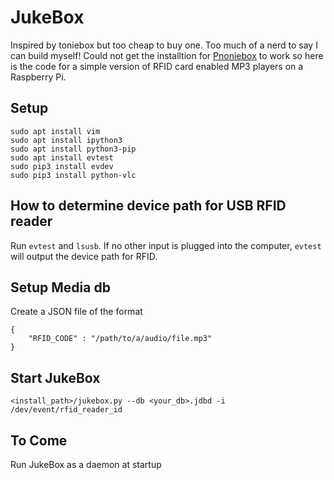 # JukeBox

Inspired by toniebox but too cheap to buy one. Too much of a nerd to say I can build myself!
Could not get the installtion for [Pnoniebox](https://www.iphone-ticker.de/wochenend-projekt-kontaktlose-musikbox-fuer-kinder-123063/)
to work so here is the code for a simple version of RFID card enabled MP3 players on a Raspberry Pi.

## Setup
```
sudo apt install vim
sudo apt install ipython3
sudo apt install python3-pip
sudo apt install evtest
sudo pip3 install evdev
sudo pip3 install python-vlc
```

## How to determine device path for USB RFID reader

Run `evtest` and `lsusb`. If no other input is plugged into the computer, `evtest` will output the device path for RFID.

## Setup Media db
Create a JSON file of the format 
```
{
    "RFID_CODE" : "/path/to/a/audio/file.mp3"
}
```

## Start JukeBox
```
<install_path>/jukebox.py --db <your_db>.jdbd -i /dev/event/rfid_reader_id
```

## To Come
Run JukeBox as a daemon at startup